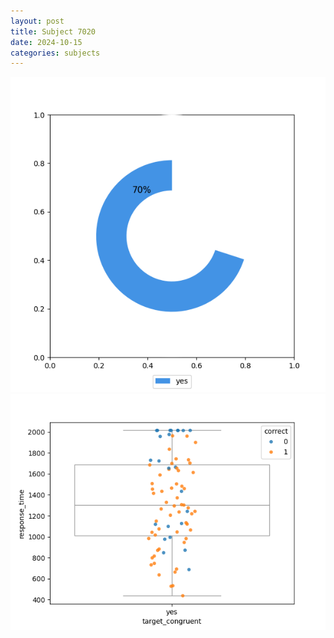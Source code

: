 ```yaml
---
layout: post
title: Subject 7020
date: 2024-10-15
categories: subjects
---
```


![](data/7020/run-4/7020_accuracy_target_congruence.png)
![](data/7020/run-4/7020_rt_congruence.png)
